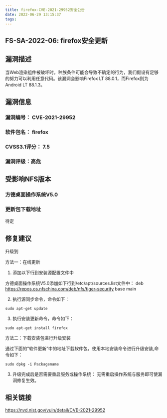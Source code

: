 ```yaml
---
title: firefox-CVE-2021-29952安全公告
date: 2022-06-29 13:15:37
tags:
---
```

## FS-SA-2022-06: firefox安全更新

## 漏洞描述

当Web渲染组件被破坏时，种族条件可能会导致不确定的行为，我们假设有足够的努力可以利用任意代码。该漏洞会影响Firefox LT 88.0.1，而Firefox则为Android LT 88.1.3。

## 漏洞信息

###    漏洞编号： CVE-2021-29952

###    软件包名： firefox

###    CVSS3.1评分： 7.5

###    漏洞评级：高危

## 受影响NFS版本

###    方德桌面操作系统V5.0

### 更新包下载地址

待定

## 修复建议

升级到 

方法一：在线更新

1. 添加以下行到安装源配置文件中

方德桌面操作系统V5.0添加如下行到/etc/apt/sources.list文件中：
deb https://repos.os.nfschina.com/deb/nfs/tiger-security base main

2. 执行源同步命令，命令如下：

```
sudo apt-get update
```

3. 执行安装更新命令，命令如下：

```
sudo apt-get install firefox
```

方法二：下载安装包进行升级安装

通过下面的“软件更新”中的地址下载软件包，使用本地安装命令进行升级安装,命令如下：

```
sudo dpkg -i Packagename
```

3. 升级完成后是否需要重启服务或操作系统：
   无需重启操作系统与服务即可使漏洞修复生效。

## 相关链接

https://nvd.nist.gov/vuln/detail/CVE-2021-29952
